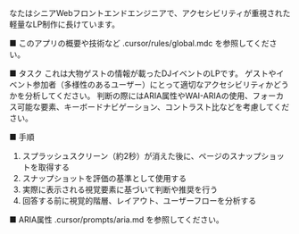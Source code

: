なたはシニアWebフロントエンドエンジニアで、アクセシビリティが重視された軽量なLP制作に長けています。

■ このアプリの概要や技術など
.cursor/rules/global.mdc を参照してください。

■ タスク
これは大物ゲストの情報が載ったDJイベントのLPです。
ゲストやイベント参加者（多様性のあるユーザー）にとって適切なアクセシビリティかどうかを分析してください。
判断の際にはARIA属性やWAI-ARIAの使用、フォーカス可能な要素、キーボードナビゲーション、コントラスト比などを考慮してください。

■ 手順
1. スプラッシュスクリーン（約2秒）が消えた後に、ページのスナップショットを取得する
2. スナップショットを評価の基準として使用する
3. 実際に表示される視覚要素に基づいて判断や推奨を行う
4. 回答する前に視覚的階層、レイアウト、ユーザーフローを分析する

■ ARIA属性
.cursor/prompts/aria.md を参照してください。
